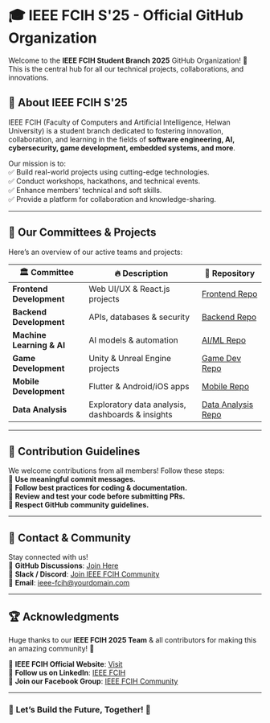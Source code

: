 # 🎓 **IEEE FCIH S'25 - Official GitHub Organization**  

Welcome to the **IEEE FCIH Student Branch 2025** GitHub Organization! 🚀 This is the central hub for all our technical projects, collaborations, and innovations.  

## 🌟 **About IEEE FCIH S'25**  
IEEE FCIH (Faculty of Computers and Artificial Intelligence, Helwan University) is a student branch dedicated to fostering innovation, collaboration, and learning in the fields of **software engineering, AI, cybersecurity, game development, embedded systems, and more**.  

Our mission is to:  
✅ Build real-world projects using cutting-edge technologies.  
✅ Conduct workshops, hackathons, and technical events.  
✅ Enhance members' technical and soft skills.  
✅ Provide a platform for collaboration and knowledge-sharing.  

---

## 🚀 **Our Committees & Projects**  
Here’s an overview of our active teams and projects:  

| 🏛 Committee | 🔥 Description | 📂 Repository |
|-------------|--------------|-------------|
| **Frontend Development** | Web UI/UX & React.js projects | [Frontend Repo](#) |
| **Backend Development** | APIs, databases & security | [Backend Repo](#) |
| **Machine Learning & AI** | AI models & automation | [AI/ML Repo](#) |
| **Game Development** | Unity & Unreal Engine projects | [Game Dev Repo](#) |
| **Mobile Development** | Flutter & Android/iOS apps | [Mobile Repo](#) |
| **Data Analysis** | Exploratory data analysis, dashboards & insights | [Data Analysis Repo](#) |


---

## 🤝 **Contribution Guidelines**  
We welcome contributions from all members! Follow these steps:  
📌 **Use meaningful commit messages.**  
📌 **Follow best practices for coding & documentation.**  
📌 **Review and test your code before submitting PRs.**  
📌 **Respect GitHub community guidelines.**  

---

## 📧 **Contact & Community**  
Stay connected with us!  
🔗 **GitHub Discussions**: [Join Here](#)  
💬 **Slack / Discord**: [Join IEEE FCIH Community](#)  
📧 **Email**: ieee-fcih@yourdomain.com  

---

## 🏆 **Acknowledgments**  
Huge thanks to our **IEEE FCIH 2025 Team** & all contributors for making this an amazing community! 🙌  

🔹 **IEEE FCIH Official Website**: [Visit](#)  
🔹 **Follow us on LinkedIn**: [IEEE FCIH](https://www.linkedin.com/company/ieee-fcih-sb)  
🔹 **Join our Facebook Group**: [IEEE FCIH Community](https://www.facebook.com/IEEE.FCIH)  

---

### 🎉 **Let’s Build the Future, Together!** 🚀  
